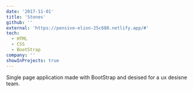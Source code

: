 ```yaml
---
date: '2017-11-01'
title: 'Stones'
github: ''
external: 'https://pensive-elion-25c688.netlify.app/#'
tech:
  - HTML
  - CSS
  - BootStrap
company: ''
showInProjects: true
---
```


Single page application made with BootStrap and desised for a ux desisne team.
